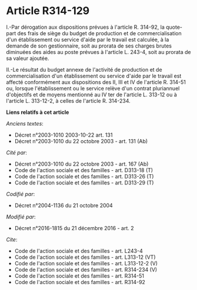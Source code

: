 # Article R314-129

I.-Par dérogation aux dispositions prévues à l'article R. 314-92, la quote-part des frais de siège du budget de production et
de commercialisation d'un établissement ou service d'aide par le travail est calculée, à la demande de son gestionnaire, soit
au prorata de ses charges brutes diminuées des aides au poste prévues à l'article L. 243-4, soit au prorata de sa valeur
ajoutée. 

II.-Le résultat du budget annexe de l'activité de production et de commercialisation d'un établissement ou service d'aide par
le travail est affecté conformément aux dispositions des II, III et IV de l'article R. 314-51 ou, lorsque l'établissement ou
le service relève d'un contrat pluriannuel d'objectifs et de moyens mentionné au IV ter de l'article L. 313-12 ou à l'article
L. 313-12-2, à celles de l'article R. 314-234.

**Liens relatifs à cet article**

_Anciens textes_:

  - Décret n°2003-1010 2003-10-22 art. 131
  - Décret n°2003-1010 du 22 octobre 2003 - art. 131 (Ab)

_Cité par_:

  - Décret n°2003-1010 du 22 octobre 2003 - art. 167 (Ab)
  - Code de l'action sociale et des familles - art. D313-18 (T)
  - Code de l'action sociale et des familles - art. D313-26 (T)
  - Code de l'action sociale et des familles - art. D313-29 (T)

_Codifié par_:

  - Décret n°2004-1136 du 21 octobre 2004

_Modifié par_:

  - Décret n°2016-1815 du 21 décembre 2016 - art. 2

_Cite_:

  - Code de l'action sociale et des familles - art. L243-4
  - Code de l'action sociale et des familles - art. L313-12 (VT)
  - Code de l'action sociale et des familles - art. L313-12-2 (V)
  - Code de l'action sociale et des familles - art. R314-234 (V)
  - Code de l'action sociale et des familles - art. R314-51
  - Code de l'action sociale et des familles - art. R314-92
